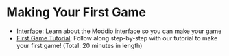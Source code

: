 # Making Your First Game

* [Interface](../overview/interface.md): Learn about the Moddio interface so you can make your game
* [First Game Tutorial](first-game-tutorial.md): Follow along step-by-step with our tutorial to make your first game! (Total: 20 minutes in length)
